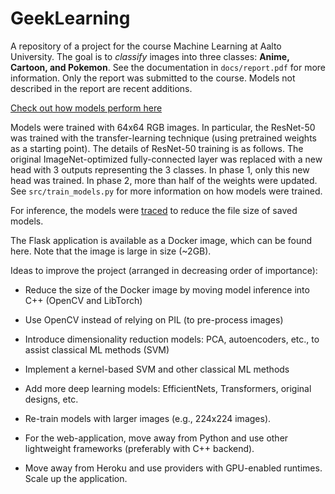 # GeekLearning
A repository of a project for the course Machine Learning at Aalto University. 
The goal is to *classify* images into three classes: **Anime, Cartoon, and Pokemon**. 
See the documentation in `docs/report.pdf` for more information. 
Only the report was submitted to the course. Models not described in the report 
are recent additions.

[Check out how models perform here](https://geeklearning.herokuapp.com/)

Models were trained with 64x64 RGB images. In particular, the ResNet-50 was trained with the 
transfer-learning technique (using pretrained weights as a starting point). The details of ResNet-50 training 
is as follows. The original ImageNet-optimized fully-connected layer was replaced with a new head with 3 outputs 
representing the 3 classes. In phase 1, only this new head was trained. In phase 2, more than half of the weights were updated.
See `src/train_models.py` for more information on how models were trained.

For inference, the models were [traced](https://pytorch.org/docs/stable/jit.html) to reduce the file size of saved models. 

The Flask application is available as a Docker image, which can be found here. Note that the image is large in size (~2GB).

Ideas to improve the project (arranged in decreasing order of importance):

* Reduce the size of the Docker image by moving model inference into C++ (OpenCV and LibTorch)

* Use OpenCV instead of relying on PIL (to pre-process images)

* Introduce dimensionality reduction models: PCA, autoencoders, etc., to assist classical ML methods (SVM)

* Implement a kernel-based SVM and other classical ML methods

* Add more deep learning models: EfficientNets, Transformers, original designs, etc.

* Re-train models with larger images (e.g., 224x224 images).

* For the web-application, move away from Python and use other lightweight frameworks (preferably with C++ backend).

* Move away from Heroku and use providers with GPU-enabled runtimes. Scale up the application.
